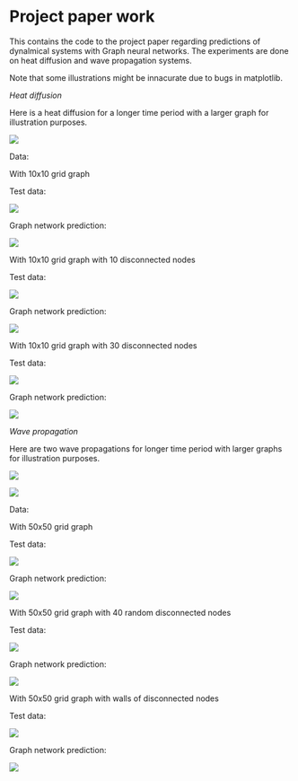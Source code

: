 # Project paper work

This contains the code to the project paper regarding predictions of dynalmical systems with Graph neural networks. The experiments are done on heat diffusion and wave propagation systems.

Note that some illustrations might be innacurate due to bugs in matplotlib.


_Heat diffusion_


Here is a heat diffusion for a longer time period with a larger graph for illustration purposes.

![](./long_time_graph_50hot.gif)

Data:

With 10x10 grid graph

Test data:

![](./heatwave/test0.gif)

Graph network prediction:

![](./heatwave/pred0.gif)

With 10x10 grid graph with 10 disconnected nodes

Test data:

![](./heatwave/test10.gif)

Graph network prediction:

![](./heatwave/pred10.gif)

With 10x10 grid graph with 30 disconnected nodes

Test data:

![](./heatwave/test30.gif)

Graph network prediction:

![](./heatwave/pred30.gif)


_Wave propagation_

Here are two wave propagations for longer time period with larger graphs for illustration purposes.

![](./heatwave/long_time_test.gif)


![](./heatwave/long_time_test2.gif)

Data:

With 50x50 grid graph

Test data:

![](./heatwave/test_no.gif)

Graph network prediction:

![](./heatwave/prediction_no.gif)

With 50x50 grid graph with 40 random disconnected nodes

Test data:

![](./heatwave/test_rand.gif)

Graph network prediction:

![](./heatwave/prediction_random.gif)

With 50x50 grid graph with walls of disconnected nodes

Test data:

![](./heatwave/test_topbot.gif)

Graph network prediction:

![](./heatwave/prediction_topbot.gif)
